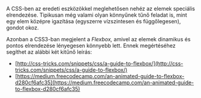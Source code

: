 A CSS-ben az eredeti eszközökkel meglehetősen nehéz az elemek speciális elrendezése. Tipikusan még valami olyan könnyűnek tűnő feladat is, mint egy elem középre igazítása \(egyszerre vízszintesen és függőlegesen\), gondot okoz.

Azonban a CSS3-ban megjelent a _Flexbox,_ amivel az elemek dinamikus és pontos elrendezése lényegesen könnyebb lett. Ennek megértéséhez segíthet az alábbi két kitűnő leírás:

* [http://css-tricks.com/snippets/css/a-guide-to-flexbox/](http://css-tricks.com/snippets/css/a-guide-to-flexbox/)
* [https://medium.freecodecamp.com/an-animated-guide-to-flexbox-d280cf6afc35](https://medium.freecodecamp.com/an-animated-guide-to-flexbox-d280cf6afc35)



